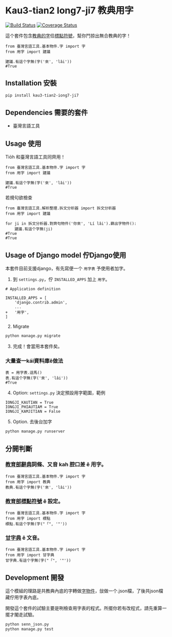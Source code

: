 # Kau3-tian2 Iong7-ji7 教典用字
[![Build Status](https://travis-ci.org/i3thuan5/kau3-tian2_iong7-ji7.svg?branch=master)](https://travis-ci.org/i3thuan5/kau3-tian2_iong7-ji7)
[![Coverage Status](https://coveralls.io/repos/github/i3thuan5/kau3-tian2_iong7-ji7/badge.svg?branch=master)](https://coveralls.io/github/i3thuan5/kau3-tian2_iong7-ji7?branch=master)

這个套件包含[教典的字](https://github.com/g0v/moedict-data-twblg/tree/master/uni)佮[標點符號](https://language.moe.gov.tw/001/upload/files/site_content/m0001/hau/c2.htm)，幫你鬥掠出無合教典的字！

```py3
from 臺灣言語工具.基本物件.字 import 字
from 用字 import 建議

建議.有這个字無(字('來', 'lâi'))
#True
```

## Installation 安裝

```bash
pip install kau3-tian2-iong7-ji7
```

## Dependencies 需要的套件

* 臺灣言語工具

## Usage 使用
Tio̍h 和臺灣言語工具同齊用！
```py3
from 臺灣言語工具.基本物件.字 import 字
from 用字 import 建議

建議.有這个字無(字('來', 'lâi'))
#True
```
若規句欲檢查
```py3
from 臺灣言語工具.解析整理.拆文分析器 import 拆文分析器
from 用字 import 建議

for ji in 拆文分析器.對齊句物件('你來', 'Lí lâi').篩出字物件():
    建議.有這个字無(ji)
#True
#True
```
## Usage of Django model 佇Django使用

本套件目前支援django，有先寫便一个 `用字表` 予使用者加字。

1. 到 `settings.py`，佇 `INSTALLED_APPS` 加上 `用字`。
```py3
# Application definition

INSTALLED_APPS = [
    'django.contrib.admin',
    ...
+   '用字',
]
```
2. Migrate
```bash
python manage.py migrate
```
3. 完成！會當用本套件矣。


### 大量查一kái資料庫ê做法
```py3
表 = 用字表.這馬()
表.有這个字無(字('來', 'lâi'))
#True
```

4. Option: `settings.py` 決定預設用字範圍，範例
```py3
IONGJI_KAUTIAN = True
IONGJI_PHIAUTIAM = True
IONGJI_KAMJITIAN = False
```
5. Option. 去後台加字
```bash
python manage.py runserver
```

## 分開判斷
### [教育部辭典](https://twblg.dict.edu.tw/holodict_new/)詞條、又音 kah 腔口差 ê 用字。
```py3
from 臺灣言語工具.基本物件.字 import 字
from 用字 import 教典
教典.有這个字無(字('來', 'lâi'))
```

### [教育部標點符號](https://language.moe.gov.tw/001/Upload/FILES/SITE_CONTENT/M0001/HAU/c2.htm) ê 設定。
```py3
from 臺灣言語工具.基本物件.字 import 字
from 用字 import 標點
標點.有這个字無(字("「", '"'))
```

### [甘字典](http://taigi.fhl.net/dick/) ê 文音。
```py3
from 臺灣言語工具.基本物件.字 import 字
from 用字 import 甘字典
甘字典.有這个字無(字("「", '"'))
```

## Development 開發

這个模組的理路是共教典內底的字轉做[字物件](https://github.com/i3thuan5/tai5-uan5_gian5-gi2_kang1-ku7/blob/master/%E6%96%87%E4%BB%B6/%E5%9F%BA%E6%9C%AC%E7%89%A9%E4%BB%B6.md#%E4%B8%8A%E6%89%8B)，敆做一个.json檔，了後共json檔藏佇用字表內底。

開發這个套件的試驗主要是咧檢查用字表的程式。所擺你若有改程式，請先重算一擺才閣走試驗。

```bash
python senn_json.py
python manage.py test
```


